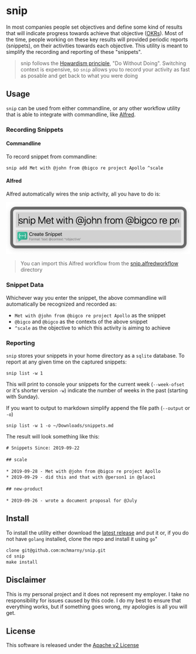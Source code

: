 # snip

In most companies people set objectives and define some kind of results that will indicate progress towards achieve that objective ([OKRs](https://en.wikipedia.org/wiki/OKR)). Most of the time, people working on these key results will provided periodic reports (snippets), on their activities towards each objective. This utility is meant to simplify the recording and reporting of these "snippets".

> snip follows the [Howardism principle](http://www.howardism.org/Taoism/Do_Without_Doing.html), "Do Without Doing". Switching context is expensive, so `snip` allows you to record your activity as fast as posable and get back to what you were doing

## Usage

`snip` can be used from either commandline, or any other workflow utility that is able to integrate with commandline, like [Alfred](https://www.alfredapp.com/).

### Recording Snippets

#### Commandline

To record snippet from commandline:

```shell
snip add Met with @john from @bigco re project Apollo ^scale
```

#### Alfred

Alfred automatically wires the snip activity, all you have to do is:

![](image/alfred.png)

> You can import this Alfred workflow from the [snip.alfredworkflow](./workflow/snip.alfredworkflow) directory

### Snippet Data

Whichever way you enter the snippet, the above commandline will automatically be recognized and recorded as:

* `Met with @john from @bigco re project Apollo` as the snippet
* `@bigco` and `@bigco` as the contexts of the above snippet
* `^scale` as the objective to which this activity is aiming to achieve

### Reporting

`snip` stores your snippets in your home directory as a `sqlite` database. To report at any given time on the captured snippets:

```shell
snip list -w 1
```

This will print to console your snippets for the current week (`--week-ofset` or it's shorter version `-w`) indicate the number of weeks in the past (starting with Sunday).

If you want to output to markdown simplify append the file path (`--output` or `-o`)

```shell
snip list -w 1 -o ~/Downloads/snippets.md
```

The result will look something like this:

```shell
# Snippets Since: 2019-09-22

## scale

* 2019-09-28 - Met with @john from @bigco re project Apollo
* 2019-09-29 - did this and that with @person1 in @place1

## new-product

* 2019-09-26 - wrote a document proposal for @July
```

## Install

To install the utility either download the [latest release](https://github.com/mchmarny/snip/releases/latest) and put it or, if you do not have `golang` installed, clone the repo and install it using `go`"

```shell
clone git@github.com:mchmarny/snip.git
cd snip
make install
```




## Disclaimer

This is my personal project and it does not represent my employer. I take no responsibility for issues caused by this code. I do my best to ensure that everything works, but if something goes wrong, my apologies is all you will get.


## License
This software is released under the [Apache v2 License](./LICENSE)